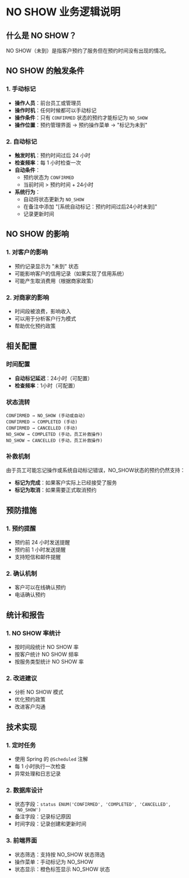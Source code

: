 # NO SHOW 业务逻辑说明

## 什么是 NO SHOW？

NO SHOW（未到）是指客户预约了服务但在预约时间没有出现的情况。

## NO SHOW 的触发条件

### 1. 手动标记
- **操作人员**：前台员工或管理员
- **操作时机**：任何时候都可以手动标记
- **操作条件**：只有 `CONFIRMED` 状态的预约才能标记为 `NO_SHOW`
- **操作位置**：预约管理界面 → 预约操作菜单 → "标记为未到"

### 2. 自动标记
- **触发时机**：预约时间过后 24 小时
- **检查频率**：每 1 小时检查一次
- **自动条件**：
  - 预约状态为 `CONFIRMED`
  - 当前时间 > 预约时间 + 24小时
- **系统行为**：
  - 自动将状态更新为 `NO_SHOW`
  - 在备注中添加 "[系统自动标记：预约时间过后24小时未到]"
  - 记录更新时间

## NO SHOW 的影响

### 1. 对客户的影响
- 预约记录显示为 "未到" 状态
- 可能影响客户的信用记录（如果实现了信用系统）
- 可能产生取消费用（根据商家政策）

### 2. 对商家的影响
- 时间段被浪费，影响收入
- 可以用于分析客户行为模式
- 帮助优化预约政策

## 相关配置

### 时间配置
- **自动标记延迟**：24小时（可配置）
- **检查频率**：1小时（可配置）

### 状态流转
```
CONFIRMED → NO_SHOW (手动或自动)
CONFIRMED → COMPLETED (手动)
CONFIRMED → CANCELLED (手动)
NO_SHOW → COMPLETED (手动，员工补救操作)
NO_SHOW → CANCELLED (手动，员工补救操作)
```

### 补救机制
由于员工可能忘记操作或系统自动标记错误，NO_SHOW状态的预约仍然支持：
- **标记为完成**：如果客户实际上已经接受了服务
- **标记为取消**：如果需要正式取消预约

## 预防措施

### 1. 预约提醒
- 预约前 24 小时发送提醒
- 预约前 1 小时发送提醒
- 支持短信和邮件提醒

### 2. 确认机制
- 客户可以在线确认预约
- 电话确认预约

## 统计和报告

### 1. NO SHOW 率统计
- 按时间段统计 NO SHOW 率
- 按客户统计 NO SHOW 频率
- 按服务类型统计 NO SHOW 率

### 2. 改进建议
- 分析 NO SHOW 模式
- 优化预约政策
- 改进客户沟通

## 技术实现

### 1. 定时任务
- 使用 Spring 的 `@Scheduled` 注解
- 每 1 小时执行一次检查
- 异常处理和日志记录

### 2. 数据库设计
- 状态字段：`status ENUM('CONFIRMED', 'COMPLETED', 'CANCELLED', 'NO_SHOW')`
- 备注字段：记录标记原因
- 时间字段：记录创建和更新时间

### 3. 前端界面
- 状态筛选：支持按 NO_SHOW 状态筛选
- 操作菜单：手动标记为 NO_SHOW
- 状态显示：橙色标签显示 NO_SHOW 状态
